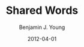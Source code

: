 ---
date: 2012-04-01
title: Shared Words
subtitle: 
description: The first time sharing the words "I love you" between Andrea and I, while sitting in front of Monet's 3-piece painting in NYC.
author: Benjamin J. Young
---